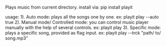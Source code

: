 Plays music from current directory.
install via:
pip install playit

usage: 
1). Auto mode: plays all the songs one by one.
ex: playit play --auto true
2). Manual mode/ Controlled mode: you can control music player manually with the help of several controls.
ex: playit play
3). Specific mode: plays a specific song, provided as flag input.
ex: playit play --trck "path/ to/ song.mp3"
